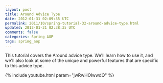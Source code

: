 ```yaml
---           
layout: post
title: Around Advice Type
date: 2012-01-31 02:09:35 UTC
permalink: 2011/10/spring-tutorial-32-around-advice-type.html
updated: 2012-01-31 02:38:35 UTC
comments: false
categories: Spring AOP
tags: spring_aop
---
```


This tutorial covers the Around advice type. We'll learn how to use it, and we'll also look at some of the unique and powerful features that are specific to this advice type.

{% include youtube.html param="jwRwHOIwwdQ" %}